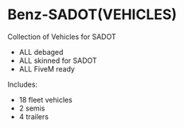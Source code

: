 # Benz-SADOT(VEHICLES)
 Collection of Vehicles for SADOT
- ALL debaged
- ALL skinned for SADOT
- ALL FiveM ready


Includes:
- 18 fleet vehicles
- 2 semis
- 4 trailers
